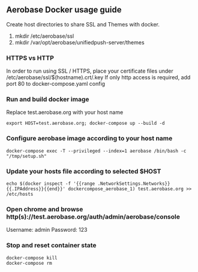 ## Aerobase Docker usage guide
Create host directories to share SSL and Themes with docker.
1. mkdir /etc/aerobase/ssl
2. mkdir /var/opt/aerobase/unifiedpush-server/themes

### HTTPS vs HTTP
In order to run using SSL / HTTPS, place your certificate files under /etc/aerobase/ssl/$(hostname).crt/.key
If only http access is required, add port 80 to docker-compose.yaml config

### Run and build docker image
Replace test.aerobase.org with your host name
```
export HOST=test.aerobase.org; docker-compose up --build -d
```
### Configure aerobase image according to your host name
```
docker-compose exec -T --privileged --index=1 aerobase /bin/bash -c "/tmp/setup.sh"
```
### Update your hosts file according to selected $HOST
```
echo $(docker inspect -f '{{range .NetworkSettings.Networks}}{{.IPAddress}}{{end}}' dockercompose_aerobase_1) test.aerobase.org >> /etc/hosts
```
### Open chrome and browse http(s)://test.aerobase.org/auth/admin/aerobase/console
Username: admin
Password: 123

### Stop and reset container state
```
docker-compose kill
docker-compose rm
```
